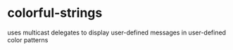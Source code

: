 # colorful-strings
uses multicast delegates to display user-defined messages in user-defined color patterns
